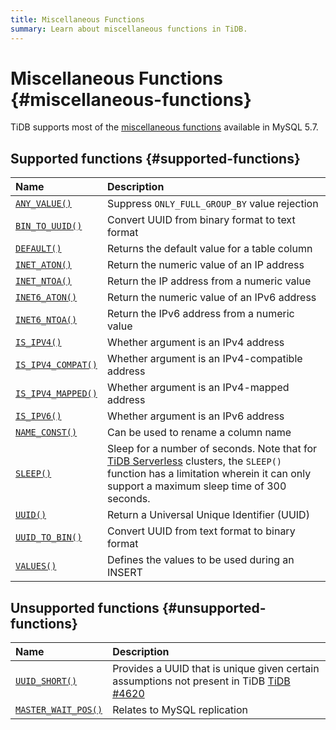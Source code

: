```yaml
---
title: Miscellaneous Functions
summary: Learn about miscellaneous functions in TiDB.
---
```


# Miscellaneous Functions {#miscellaneous-functions}

TiDB supports most of the [miscellaneous functions](https://dev.mysql.com/doc/refman/5.7/en/miscellaneous-functions.html) available in MySQL 5.7.

## Supported functions {#supported-functions}

| Name                                                                                                               | Description                                                                                                                                                                                                                                               |
| :----------------------------------------------------------------------------------------------------------------- | :-------------------------------------------------------------------------------------------------------------------------------------------------------------------------------------------------------------------------------------------------------- |
| [`ANY_VALUE()`](https://dev.mysql.com/doc/refman/5.7/en/miscellaneous-functions.html#function_any-value)           | Suppress `ONLY_FULL_GROUP_BY` value rejection                                                                                                                                                                                                             |
| [`BIN_TO_UUID()`](https://dev.mysql.com/doc/refman/8.0/en/miscellaneous-functions.html#function_bin-to-uuid)       | Convert UUID from binary format to text format                                                                                                                                                                                                            |
| [`DEFAULT()`](https://dev.mysql.com/doc/refman/5.7/en/miscellaneous-functions.html#function_default)               | Returns the default value for a table column                                                                                                                                                                                                              |
| [`INET_ATON()`](https://dev.mysql.com/doc/refman/5.7/en/miscellaneous-functions.html#function_inet-aton)           | Return the numeric value of an IP address                                                                                                                                                                                                                 |
| [`INET_NTOA()`](https://dev.mysql.com/doc/refman/5.7/en/miscellaneous-functions.html#function_inet-ntoa)           | Return the IP address from a numeric value                                                                                                                                                                                                                |
| [`INET6_ATON()`](https://dev.mysql.com/doc/refman/5.7/en/miscellaneous-functions.html#function_inet6-aton)         | Return the numeric value of an IPv6 address                                                                                                                                                                                                               |
| [`INET6_NTOA()`](https://dev.mysql.com/doc/refman/5.7/en/miscellaneous-functions.html#function_inet6-ntoa)         | Return the IPv6 address from a numeric value                                                                                                                                                                                                              |
| [`IS_IPV4()`](https://dev.mysql.com/doc/refman/5.7/en/miscellaneous-functions.html#function_is-ipv4)               | Whether argument is an IPv4 address                                                                                                                                                                                                                       |
| [`IS_IPV4_COMPAT()`](https://dev.mysql.com/doc/refman/5.7/en/miscellaneous-functions.html#function_is-ipv4-compat) | Whether argument is an IPv4-compatible address                                                                                                                                                                                                            |
| [`IS_IPV4_MAPPED()`](https://dev.mysql.com/doc/refman/5.7/en/miscellaneous-functions.html#function_is-ipv4-mapped) | Whether argument is an IPv4-mapped address                                                                                                                                                                                                                |
| [`IS_IPV6()`](https://dev.mysql.com/doc/refman/5.7/en/miscellaneous-functions.html#function_is-ipv6)               | Whether argument is an IPv6 address                                                                                                                                                                                                                       |
| [`NAME_CONST()`](https://dev.mysql.com/doc/refman/5.7/en/miscellaneous-functions.html#function_name-const)         | Can be used to rename a column name                                                                                                                                                                                                                       |
| [`SLEEP()`](https://dev.mysql.com/doc/refman/5.7/en/miscellaneous-functions.html#function_sleep)                   | Sleep for a number of seconds. Note that for [TiDB Serverless](https://docs.pingcap.com/tidbcloud/select-cluster-tier#tidb-serverless) clusters, the `SLEEP()` function has a limitation wherein it can only support a maximum sleep time of 300 seconds. |
| [`UUID()`](https://dev.mysql.com/doc/refman/5.7/en/miscellaneous-functions.html#function_uuid)                     | Return a Universal Unique Identifier (UUID)                                                                                                                                                                                                               |
| [`UUID_TO_BIN()`](https://dev.mysql.com/doc/refman/8.0/en/miscellaneous-functions.html#function_uuid-to-bin)       | Convert UUID from text format to binary format                                                                                                                                                                                                            |
| [`VALUES()`](https://dev.mysql.com/doc/refman/5.7/en/miscellaneous-functions.html#function_values)                 | Defines the values to be used during an INSERT                                                                                                                                                                                                            |

## Unsupported functions {#unsupported-functions}

| Name                                                                                                                 | Description                                                                                                                            |
| :------------------------------------------------------------------------------------------------------------------- | :------------------------------------------------------------------------------------------------------------------------------------- |
| [`UUID_SHORT()`](https://dev.mysql.com/doc/refman/5.7/en/miscellaneous-functions.html#function_uuid-short)           | Provides a UUID that is unique given certain assumptions not present in TiDB [TiDB #4620](https://github.com/pingcap/tidb/issues/4620) |
| [`MASTER_WAIT_POS()`](https://dev.mysql.com/doc/refman/5.7/en/miscellaneous-functions.html#function_master-pos-wait) | Relates to MySQL replication                                                                                                           |
